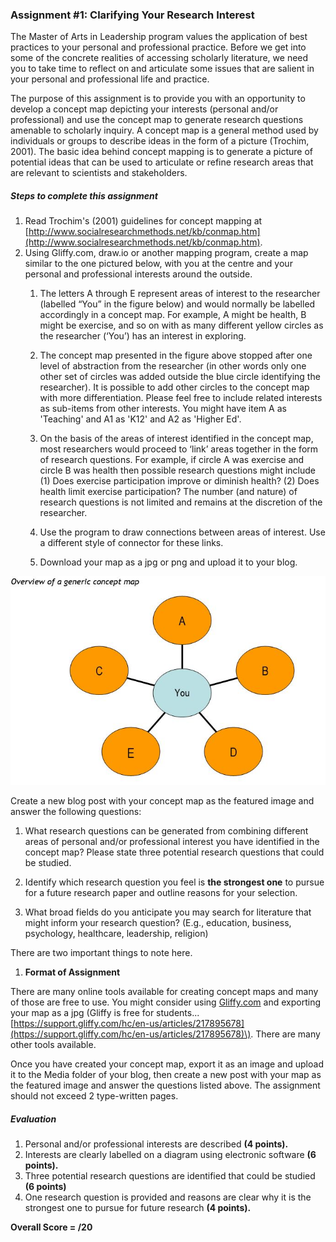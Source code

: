 ### Assignment \#1: Clarifying Your Research Interest

The Master of Arts in Leadership program values the application of best practices to your personal and professional practice.  Before we get into some of the concrete realities of accessing scholarly literature, we need you to take time to reflect on and articulate some issues that are salient in your personal and professional life and practice.

The purpose of this assignment is to provide you with an opportunity to develop a concept map depicting your interests \(personal and/or professional\) and use the concept map to generate research questions amenable to scholarly inquiry. A concept map is a general method used by individuals or groups to describe ideas in the form of a picture \(Trochim, 2001\). The basic idea behind concept mapping is to generate a picture of potential ideas that can be used to articulate or refine research areas that are relevant to scientists and stakeholders.

##### Steps to complete this assignment

1. Read Trochim's \(2001\) guidelines for concept mapping at [http://www.socialresearchmethods.net/kb/conmap.htm](http://www.socialresearchmethods.net/kb/conmap.htm).
2. Using Gliffy.com, draw.io or another mapping program, create a map similar to the one pictured below, with you at the centre and your personal and professional interests around the outside.  
   1. The letters A through E represent areas of interest to the researcher \(labelled “You” in the figure below\) and would normally be labelled accordingly in a concept map. For example, A might be health, B might be exercise, and so on with as many different yellow circles as the researcher \(‘You’\) has an interest in exploring.  
   2. The concept map presented in the figure above stopped after one level of abstraction from the researcher \(in other words only one other set of circles was added outside the blue circle identifying the researcher\). It is possible to add other circles to the concept map with more differentiation. Please feel free to include related interests as sub-items from other interests. You might have item A as 'Teaching' and A1 as 'K12' and A2 as 'Higher Ed'.  
   3. On the basis of the areas of interest identified in the concept map, most researchers would proceed to ‘link’ areas together in the form of research questions. For example, if circle A was exercise and circle B was health then possible research questions might include \(1\) Does exercise participation improve or diminish health? \(2\) Does health limit exercise participation? The number \(and nature\) of research questions is not limited and remains at the discretion of the researcher.

   1. Use the program to draw connections between areas of interest. Use a different style of connector for these links.
   2. Download your map as a jpg or png and upload it to your blog.

![](/assets/ConceptMap.JPG)

Create a new blog post with your concept map as the featured image and answer the following questions:
1. What research questions can be generated from combining different areas of personal and/or professional interest you have identified in the concept map? Please state three potential research questions that could be studied.

2. Identify which research question you feel is **the strongest one** to pursue for a future research paper and outline reasons for your selection.
3. What broad fields do you anticipate you may search for literature that might inform your research question? \(E.g., education, business, psychology, healthcare, leadership, religion\)

There are two important things to note here.

1. **Format of Assignment**

There are many online tools available for creating concept maps and many of those are free to use. You might consider using [Gliffy.com](http://gliffy.com/) and exporting your map as a jpg \(Gliffy is free for students...[https://support.gliffy.com/hc/en-us/articles/217895678](https://support.gliffy.com/hc/en-us/articles/217895678)\). There are many other tools available.

Once you have created your concept map, export it as an image and upload it to the Media folder of your blog, then create a new post with your map as the featured image and answer the questions listed above.  The assignment should not exceed 2 type-written pages.

##### Evaluation

1. Personal and/or professional interests are described **\(4 points\).**
2. Interests are clearly labelled on a diagram using electronic software **\(6 points\).**
3. Three potential research questions are identified that could be studied **\(6 points\)**
4. One research question is provided and reasons are clear why it is the strongest one to pursue for future research **\(4 points\).**

**Overall Score = /20**

